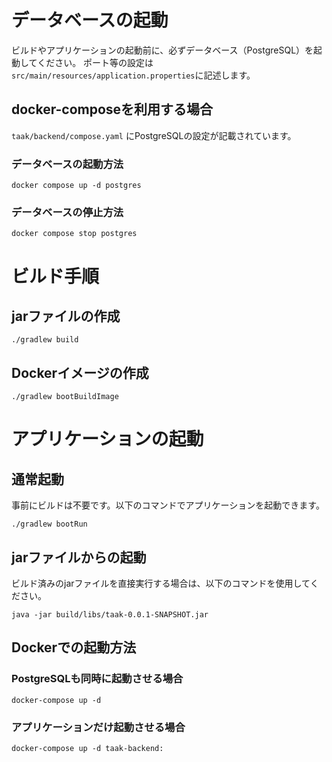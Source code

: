 # データベースの起動
ビルドやアプリケーションの起動前に、必ずデータベース（PostgreSQL）を起動してください。
ポート等の設定は```src/main/resources/application.properties```に記述します。

## docker-composeを利用する場合
`taak/backend/compose.yaml` にPostgreSQLの設定が記載されています。

### データベースの起動方法
```
docker compose up -d postgres
```

### データベースの停止方法
```
docker compose stop postgres
```

# ビルド手順
## jarファイルの作成
```
./gradlew build
```

## Dockerイメージの作成
```
./gradlew bootBuildImage
```

# アプリケーションの起動
## 通常起動
事前にビルドは不要です。以下のコマンドでアプリケーションを起動できます。
```
./gradlew bootRun
```

## jarファイルからの起動
ビルド済みのjarファイルを直接実行する場合は、以下のコマンドを使用してください。
```
java -jar build/libs/taak-0.0.1-SNAPSHOT.jar
```

## Dockerでの起動方法
### PostgreSQLも同時に起動させる場合
```
docker-compose up -d
```
### アプリケーションだけ起動させる場合
```
docker-compose up -d taak-backend:
```
